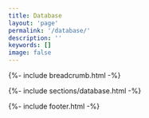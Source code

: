 ```yaml
---
title: Database
layout: 'page'
permalink: '/database/'
description: ''
keywords: []
image: false
---
```



<!-- Start Breadcrumb  -->
{%- include breadcrumb.html -%}
<!-- End  Breadcrumb -->

<!-- Start About
		============================================= -->
{%- include sections/database.html -%}
<!-- End About -->




<!-- Start Footer
	============================================= -->
{%- include footer.html -%}
<!-- End Footer-->
